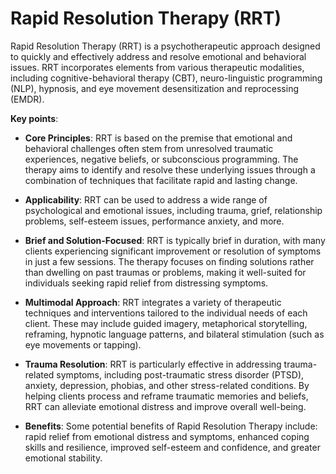 # Rapid Resolution Therapy (RRT)

Rapid Resolution Therapy (RRT) is a psychotherapeutic approach designed to quickly and effectively address and resolve emotional and behavioral issues. RRT incorporates elements from various therapeutic modalities, including cognitive-behavioral therapy (CBT), neuro-linguistic programming (NLP), hypnosis, and eye movement desensitization and reprocessing (EMDR).

**Key points**:

* **Core Principles**: RRT is based on the premise that emotional and behavioral challenges often stem from unresolved traumatic experiences, negative beliefs, or subconscious programming. The therapy aims to identify and resolve these underlying issues through a combination of techniques that facilitate rapid and lasting change.

* **Applicability**: RRT can be used to address a wide range of psychological and emotional issues, including trauma, grief, relationship problems, self-esteem issues, performance anxiety, and more.

* **Brief and Solution-Focused**: RRT is typically brief in duration, with many clients experiencing significant improvement or resolution of symptoms in just a few sessions. The therapy focuses on finding solutions rather than dwelling on past traumas or problems, making it well-suited for individuals seeking rapid relief from distressing symptoms.

* **Multimodal Approach**: RRT integrates a variety of therapeutic techniques and interventions tailored to the individual needs of each client. These may include guided imagery, metaphorical storytelling, reframing, hypnotic language patterns, and bilateral stimulation (such as eye movements or tapping).

* **Trauma Resolution**: RRT is particularly effective in addressing trauma-related symptoms, including post-traumatic stress disorder (PTSD), anxiety, depression, phobias, and other stress-related conditions. By helping clients process and reframe traumatic memories and beliefs, RRT can alleviate emotional distress and improve overall well-being.

* **Benefits**: Some potential benefits of Rapid Resolution Therapy include: rapid relief from emotional distress and symptoms, enhanced coping skills and resilience, improved self-esteem and confidence, and greater emotional stability.

